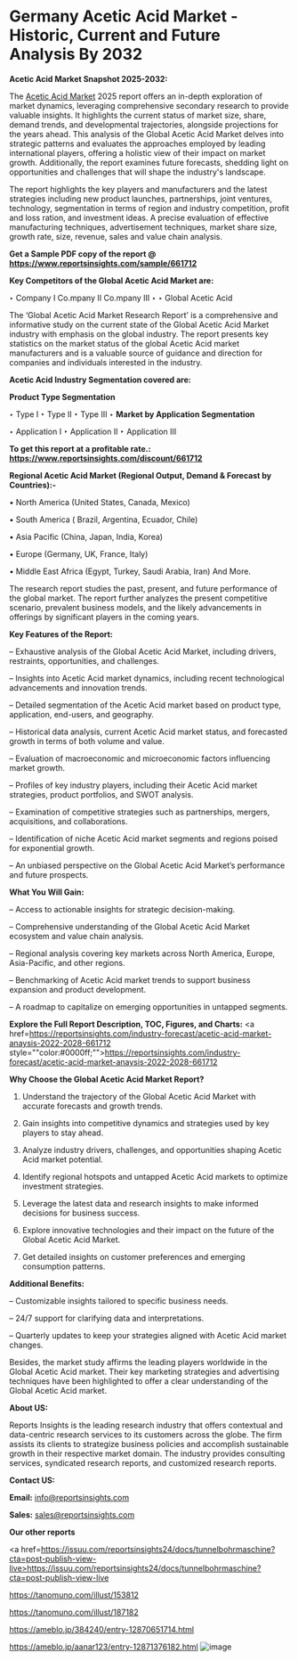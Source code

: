 # Germany Acetic Acid Market - Historic, Current and Future Analysis By 2032

<strong>Acetic Acid Market Snapshot 2025-2032:</strong>

The <a href=https://www.reportsinsights.com/sample/661712>Acetic Acid Market</a> 2025 report offers an in-depth exploration of market dynamics, leveraging comprehensive secondary research to provide valuable insights. It highlights the current status of market size, share, demand trends, and developmental trajectories, alongside projections for the years ahead. This analysis of the Global Acetic Acid Market delves into strategic patterns and evaluates the approaches employed by leading international players, offering a holistic view of their impact on market growth. Additionally, the report examines future forecasts, shedding light on opportunities and challenges that will shape the industry's landscape.

The report highlights the key players and manufacturers and the latest strategies including new product launches, partnerships, joint ventures, technology, segmentation in terms of region and industry competition, profit and loss ration, and investment ideas. A precise evaluation of effective manufacturing techniques, advertisement techniques, market share size, growth rate, size, revenue, sales and value chain analysis.

<strong>Get a Sample PDF copy of the report @ <a href=https://www.reportsinsights.com/sample/661712 style=color:#0000ff;>https://www.reportsinsights.com/sample/661712</a></strong>

<strong>Key Competitors of the Global Acetic Acid Market are:</strong>

‣ Company I Co.mpany II Co.mpany III
‣ 
‣ Global Acetic Acid

The ‘Global Acetic Acid Market Research Report’ is a comprehensive and informative study on the current state of the Global Acetic Acid Market industry with emphasis on the global industry. The report presents key statistics on the market status of the global Acetic Acid market manufacturers and is a valuable source of guidance and direction for companies and individuals interested in the industry.

<strong>Acetic Acid Industry Segmentation covered are:</strong>

<strong>Product Type Segmentation</strong>

‣ Type I
‣ Type II
‣ Type III
‣ 
<strong>Market by Application Segmentation</strong>

‣ Application I
‣ Application II 
‣ Application III

<strong>To get this report at a profitable rate.: <a href=https://www.reportsinsights.com/discount/661712 style=color:#0000ff;>https://www.reportsinsights.com/discount/661712</a></strong>

<strong>Regional Acetic Acid Market (Regional Output, Demand &amp; Forecast by Countries):-</strong>

• North America (United States, Canada, Mexico)

• South America ( Brazil, Argentina, Ecuador, Chile)

• Asia Pacific (China, Japan, India, Korea)

• Europe (Germany, UK, France, Italy)

• Middle East Africa (Egypt, Turkey, Saudi Arabia, Iran) And More.

The research report studies the past, present, and future performance of the global market. The report further analyzes the present competitive scenario, prevalent business models, and the likely advancements in offerings by significant players in the coming years.

<strong>Key Features of the Report:</strong>

– Exhaustive analysis of the Global Acetic Acid Market, including drivers, restraints, opportunities, and challenges.

– Insights into Acetic Acid market dynamics, including recent technological advancements and innovation trends.

– Detailed segmentation of the Acetic Acid market based on product type, application, end-users, and geography.

– Historical data analysis, current Acetic Acid market status, and forecasted growth in terms of both volume and value.

– Evaluation of macroeconomic and microeconomic factors influencing market growth.

– Profiles of key industry players, including their Acetic Acid market strategies, product portfolios, and SWOT analysis.

– Examination of competitive strategies such as partnerships, mergers, acquisitions, and collaborations.

– Identification of niche Acetic Acid market segments and regions poised for exponential growth.

– An unbiased perspective on the Global Acetic Acid Market’s performance and future prospects.

<strong>What You Will Gain:</strong>

– Access to actionable insights for strategic decision-making.

– Comprehensive understanding of the Global Acetic Acid Market ecosystem and value chain analysis.

– Regional analysis covering key markets across North America, Europe, Asia-Pacific, and other regions.

– Benchmarking of Acetic Acid market trends to support business expansion and product development.

– A roadmap to capitalize on emerging opportunities in untapped segments.

<strong>Explore the Full Report Description, TOC, Figures, and Charts:</strong>
<a href=https://reportsinsights.com/industry-forecast/acetic-acid-market-anaysis-2022-2028-661712 style=""color:#0000ff;"">https://reportsinsights.com/industry-forecast/acetic-acid-market-anaysis-2022-2028-661712</a>

<strong>Why Choose the Global Acetic Acid Market Report?</strong>

1. Understand the trajectory of the Global Acetic Acid Market with accurate forecasts and growth trends.

2. Gain insights into competitive dynamics and strategies used by key players to stay ahead.

3. Analyze industry drivers, challenges, and opportunities shaping Acetic Acid market potential.

4. Identify regional hotspots and untapped Acetic Acid markets to optimize investment strategies.

5. Leverage the latest data and research insights to make informed decisions for business success.

6. Explore innovative technologies and their impact on the future of the Global Acetic Acid Market.

7. Get detailed insights on customer preferences and emerging consumption patterns.

<strong>Additional Benefits:</strong>

– Customizable insights tailored to specific business needs.

– 24/7 support for clarifying data and interpretations.

– Quarterly updates to keep your strategies aligned with Acetic Acid market changes.

Besides, the market study affirms the leading players worldwide in the Global Acetic Acid market. Their key marketing strategies and advertising techniques have been highlighted to offer a clear understanding of the Global Acetic Acid market.

<strong><strong>About US</strong>:</strong>

Reports Insights is the leading research industry that offers contextual and data-centric research services to its customers across the globe. The firm assists its clients to strategize business policies and accomplish sustainable growth in their respective market domain. The industry provides consulting services, syndicated research reports, and customized research reports.

<strong>Contact US:</strong>

<p class=><b>Email:</b> <a href=mailto:info@reportsinsights.com>info@reportsinsights.com</a></p>
<p class=><b>Sales:</b> <a href=mailto:sales@reportsinsights.com>sales@reportsinsights.com</a></p>

<strong>Our other reports</strong>

<a href=https://issuu.com/reportsinsights24/docs/tunnelbohrmaschine?cta=post-publish-view-live>https://issuu.com/reportsinsights24/docs/tunnelbohrmaschine?cta=post-publish-view-live</a>

<a href=https://tanomuno.com/illust/153812>https://tanomuno.com/illust/153812</a>

<a href=https://tanomuno.com/illust/187182>https://tanomuno.com/illust/187182</a>

<a href=https://ameblo.jp/384240/entry-12870651714.html>https://ameblo.jp/384240/entry-12870651714.html</a>

<a href=https://ameblo.jp/aanar123/entry-12871376182.html>https://ameblo.jp/aanar123/entry-12871376182.html</a>
![image](https://github.com/user-attachments/assets/65e48a50-e20c-48de-a2de-a01b959ddf74)
